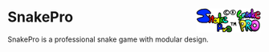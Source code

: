 # SnakePro <img src="https://github.com/Mortim-Portim/SnakePro/blob/master/pics/logo.png" style="float:right" width="48" height="48" alt="Logo" /> <img src="https://github.com/Mortim-Portim/SnakePro/blob/master/pics/logo2.png" style="float:right" height="48" alt="Logo2" />


SnakePro is a professional snake game with modular design.
